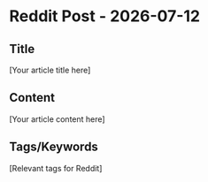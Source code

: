 # Reddit Post - 2026-07-12

## Title
[Your article title here]

## Content
[Your article content here]

## Tags/Keywords
[Relevant tags for Reddit]

